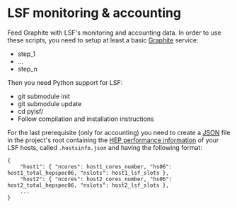 LSF monitoring & accounting
==========

Feed Graphite with LSF's monitoring and accounting data. In order to use these scripts, 
you need to setup at least a basic [Graphite](http://graphite.readthedocs.org/) service:
* step_1
* ...
* step_n

Then you need Python support for LSF:
* git submodule init
* git submodule update
* cd pylsf/
* Follow compilation and installation instructions

For the last prerequisite (only for accounting) you need to create a [JSON](http://www.json.org/)
file in the project's root containing the [HEP performance information](https://twiki.cern.ch/twiki/bin/view/FIOgroup/TsiBenchHEPSPECWlcg)
of your LSF hosts, called `.hostsinfo.json` and having the following format:

    {
        "host1": { "ncores": host1_cores_number, "hs06": host1_total_hepspec06, "nslots": host1_lsf_slots },
        "host2": { "ncores": host2_cores_number, "hs06": host2_total_hepspec06, "nslots": host2_lsf_slots },
        ...
    }
